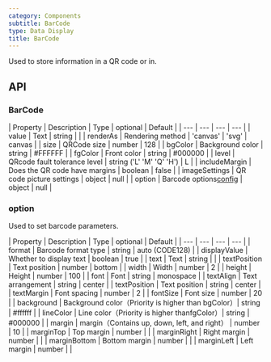 ```yaml
---
category: Components
subtitle: BarCode
type: Data Display
title: BarCode
---
```


Used to store information in a QR code or in.

## API

### BarCode

| Property | Description | Type | optional | Default |
| --- | --- | --- | --- |
| value | Text | string |  |
| renderAs | Rendering method | 'canvas' \| 'svg' | canvas |
| size | QRCode size | number | 128 |
| bgColor | Background color | string | #FFFFFF |
| fgColor | Front color | string | #000000 |
| level | QRcode fault tolerance level | string  ('L' 'M' 'Q' 'H') | L |
| includeMargin | Does the QR code have margins | boolean | false |
| imageSettings | QR code picture settings | object | null |
| option | Barcode options[config](#option) | object | null |

### option

Used to set barcode parameters.

| Property | Description | Type | optional | Default |
| --- | --- | --- | --- |
| format | Barcode format type | string | auto (CODE128) |
| displayValue | Whether to display text | boolean | true |
| text | Text | string | |
| textPosition | Text position | number | bottom |
| width | Width | number | 2 | 
| height | Height | number | 100 |
| font | Font | string | monospace |
| textAlign | Text arrangement | string | center |
| textPosition | Text position |	string | center |
| textMargin | Font spacing | number | 2 |
| fontSize | Font size | number | 20 |
| background | Background color（Priority is higher than bgColor）| string | #ffffff |
| lineColor | Line color（Priority is higher thanfgColor）| string | #000000 |
| margin | margin（Contains up, down, left, and right） | number | 10	|
| marginTop | Top margin | number | |
| marginRight | Right margin | number | |
| marginBottom | Bottom margin | number | |
| marginLeft | Left margin | number | |